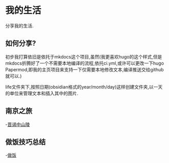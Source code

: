# 我的生活
分享我的生活.

## 如何分享?

初步我打算依旧是依托于mkdocs这个项目,虽然(我更喜欢hugo的这个样式,但是mkdocs折腾好了一个不需要本地编译的流程,依托ci.yml,或许可以更改一下hugo Papermod,即我的主页项目来支持一下仅需要本地修改文本,编译推送交给github就可以.)

life文件夹下,按照日期(obsidian格式的year/month/day)这样创建文件夹,以一天的单位来管理文本和插入其中的图片.

## 南京之旅
-[晋谒中山陵](2024-6-15/2024-6-15)

## 做饭技巧总结
-[做饭](2024-7-17/2024-7-17.md)

